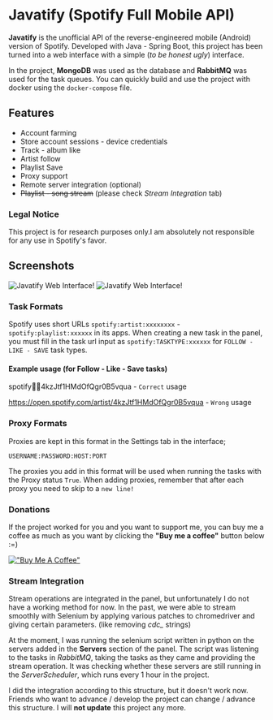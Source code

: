 # Javatify (Spotify Full Mobile API)
**Javatify** is the unofficial API of the reverse-engineered mobile (Android) version of Spotify. Developed with Java - Spring Boot, this project has been turned into a web interface with a simple (*to be honest ugly*) interface.

In the project, **MongoDB** was used as the database and **RabbitMQ** was used for the task queues. You can quickly build and use the project with docker using the `docker-compose` file.

## Features
- Account farming
- Store account sessions - device credentials
- Track - album like
- Artist follow
- Playlist Save
- Proxy support
- Remote server integration (optional)
- ~~Playlist - song stream~~ (please check *Stream Integration* tab)

### Legal Notice
This project is for research purposes only.I am absolutely not responsible for any use in Spotify's favor.

## Screenshots
![Javatify Web Interface!](https://i.imgur.com/ELMCRbm.png "Javatify Web Interface")
![Javatify Web Interface!](https://i.imgur.com/kXfAcAq.png "Javatify Web Interface")

### Task Formats
Spotify uses short URLs `spotify:artist:xxxxxxxx` -` spotify:playlist:xxxxxx` in its apps. When creating a new task in the panel, you must fill in the task url input as `spotify:TASKTYPE:xxxxxx`
for `FOLLOW - LIKE - SAVE` task types.

#### Example usage (for Follow - Like - Save tasks)
spotify:artist:4kzJtf1HMdOfQgr0B5vqua - `Correct` usage

https://open.spotify.com/artist/4kzJtf1HMdOfQgr0B5vqua - `Wrong` usage

### Proxy Formats
Proxies are kept in this format in the Settings tab in the interface;

```USERNAME:PASSWORD:HOST:PORT```

The proxies you add in this format will be used when running the tasks with the Proxy status `True`.
When adding proxies, remember that after each proxy you need to skip to a `new line!`

### Donations
If the project worked for you and you want to support me, you can buy me a coffee as much as you want by clicking the **"Buy me a coffee"** button below :=)

[!["Buy Me A Coffee"](https://www.buymeacoffee.com/assets/img/custom_images/orange_img.png)](https://www.buymeacoffee.com/fbyte)


### Stream Integration

Stream operations are integrated in the panel, but unfortunately I do not have a working method for now. In the past, we were able to stream smoothly with Selenium by applying various patches to chromedriver and giving certain parameters. (like removing *cdc_* strings)

At the moment, I was running the selenium script written in python on the servers added in the **Servers** section of the panel. The script was listening to the tasks in *RabbitMQ*, taking the tasks as they came and providing the stream operation. It was checking whether these servers are still running in the *ServerScheduler*, which runs every 1 hour in the project.

I did the integration according to this structure, but it doesn't work now. Friends who want to advance / develop the project can change / advance this structure. I will **not update** this project any more.



